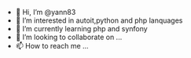 - 👋 Hi, I’m @yann83
- 👀 I’m interested in autoit,python and php lanquages
- 🌱 I’m currently learning php and synfony
- 💞️ I’m looking to collaborate on ...
- 📫 How to reach me ...

<!---
This repo is offwork, I'm doing program by pleasure when I got time.
--->
